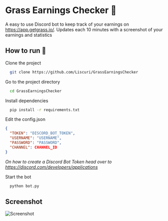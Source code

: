 
# Grass Earnings Checker 🚀

A easy to use Discord bot to keep track of your earnings on https://app.getgrass.io/. Updates each 10 minutes with a screenshot of your earnings and statistics




## How to run 📝

Clone the project

```bash
  git clone https://github.com/Liscuri/GrassEarningsChecker
```

Go to the project directory

```bash
  cd GrassEarningsChecker
```

Install dependencies

```bash
  pip install -r requirements.txt
```

Edit the config.json

```json
{
  "TOKEN": "DISCORD_BOT_TOKEN",
  "USERNAME": "USERNAME",
  "PASSWORD": "PASSWORD",
  "CHANNEL": CHANNEL_ID
}
```
*On how to create a Discord Bot Token head over to https://discord.com/developers/applications*

Start the bot

```bash
  python bot.py
```


## Screenshot

![Screenshot](https://i.imgur.com/94KM2Ns.png)

